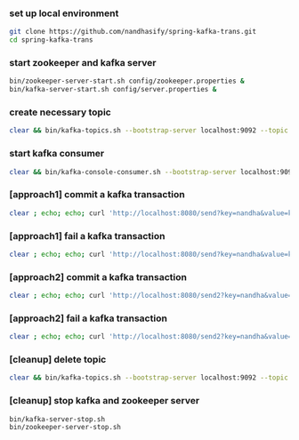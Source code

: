 ### set up local environment

``` sh
git clone https://github.com/nandhasify/spring-kafka-trans.git
cd spring-kafka-trans
```
### start zookeeper and kafka server
``` sh
bin/zookeeper-server-start.sh config/zookeeper.properties &
bin/kafka-server-start.sh config/server.properties &
```
### create necessary topic
``` sh
clear && bin/kafka-topics.sh --bootstrap-server localhost:9092 --topic user --create
```
### start kafka consumer
``` sh
clear && bin/kafka-console-consumer.sh --bootstrap-server localhost:9092 --topic user
```
### [approach1] commit a kafka transaction
``` sh
clear ; echo; echo; curl 'http://localhost:8080/send?key=nandha&value=kumar&fail=false'; echo; echo;
```
### [approach1] fail a kafka transaction
``` sh
clear ; echo; echo; curl 'http://localhost:8080/send?key=nandha&value=kumar&fail=true'; echo; echo;
```
### [approach2] commit a kafka transaction
``` sh
clear ; echo; echo; curl 'http://localhost:8080/send2?key=nandha&value=kumar&fail=false'; echo; echo;
```
### [approach2] fail a kafka transaction
``` sh
clear ; echo; echo; curl 'http://localhost:8080/send2?key=nandha&value=kumar&fail=true'; echo; echo;
```
### [cleanup] delete topic
``` sh
clear && bin/kafka-topics.sh --bootstrap-server localhost:9092 --topic user --delete
```
### [cleanup] stop kafka and zookeeper server
``` sh
bin/kafka-server-stop.sh
bin/zookeeper-server-stop.sh
```